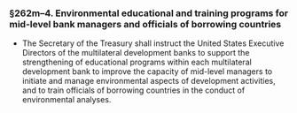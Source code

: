 ### §262m–4. Environmental educational and training programs for mid-level bank managers and officials of borrowing countries
* The Secretary of the Treasury shall instruct the United States Executive Directors of the multilateral development banks to support the strengthening of educational programs within each multilateral development bank to improve the capacity of mid-level managers to initiate and manage environmental aspects of development activities, and to train officials of borrowing countries in the conduct of environmental analyses.
